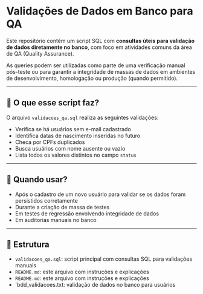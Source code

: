 # Validações de Dados em Banco para QA

Este repositório contém um script SQL com **consultas úteis para validação de dados diretamente no banco**, com foco em atividades comuns da área de QA (Quality Assurance).

As queries podem ser utilizadas como parte de uma verificação manual pós-teste ou para garantir a integridade de massas de dados em ambientes de desenvolvimento, homologação ou produção (quando permitido).

---

## 🧪 O que esse script faz?

O arquivo `validacoes_qa.sql` realiza as seguintes validações:

- Verifica se há usuários sem e-mail cadastrado
- Identifica datas de nascimento inseridas no futuro
- Checa por CPFs duplicados
- Busca usuários com nome ausente ou vazio
- Lista todos os valores distintos no campo `status`

---

## 📌 Quando usar?

- Após o cadastro de um novo usuário para validar se os dados foram persistidos corretamente
- Durante a criação de massa de testes
- Em testes de regressão envolvendo integridade de dados
- Em auditorias manuais no banco

---
## 📂 Estrutura

- `validacoes_qa.sql`: script principal com consultas SQL para validações manuais
- `README.md`: este arquivo com instruções e explicações
- `README.md`: este arquivo com instruções e explicações
- `bdd_validacoes.txt: validação de dados no banco para usuários

